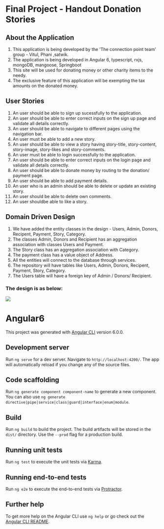 # Final Project - Handout Donation Stories


## About the Application

1. This application is being developed by the 'The connection point team' group - Vitul, Phani ,satwik.
2. The application is being developed in Angular 6, typescript, rxjs, mongoDB, mangoose, Springboot
3. This site will be used for donating money or other charity items to the needy.
4. The exclusive feature of this application will be exempting the tax amounts on the donated money.

## User Stories
1. An user should be able to sign up sucessfully to the application.
2. An user should be able to enter correct inputs on the sign up page and validate all details correctly.
3. An user should be able to navigate to different pages using the navigation bar.
4. An user must be able to add a new story.
5. An user should be able to view a story having story-title, story-content, story-image, story-likes and story-comments.
6. An user must be able to login successfully to the application.
7. An user should be able to enter correct inputs on the login page and validate all details correctly.
8. An user should be able to donate money by routing to the donation/ payment page.
9. An user should be able to add payment details.
10. An user who is an admin should be able to delete or update an existing story.
11. An user should be able to delete own comments.
12. An user shouldbe able to like a story.

## Domain Driven Design
1. We have added the entity classes in the design - Users, Admin, Donors, Recipent, Payment, Story, Category.
2. The classes Admin, Donors and Recipient has an aggregation association with classes Users and Payment.
3. The Story class has an aggregation association with Category.
4. The payment class has a value object of Address.
5. All the entities will connect to the database through services.
6. The repository will have tables like Users, Admin, Donors, Recipent, Payment, Story, Category.
7. The Users table will have a foreign key of Admin / Donors/ Recipient.

### The design is as below:

<img src="./Donation_DDD.svg">

# Angular6

This project was generated with [Angular CLI](https://github.com/angular/angular-cli) version 6.0.0.

## Development server

Run `ng serve` for a dev server. Navigate to `http://localhost:4200/`. The app will automatically reload if you change any of the source files.

## Code scaffolding

Run `ng generate component component-name` to generate a new component. You can also use `ng generate directive|pipe|service|class|guard|interface|enum|module`.

## Build

Run `ng build` to build the project. The build artifacts will be stored in the `dist/` directory. Use the `--prod` flag for a production build.

## Running unit tests

Run `ng test` to execute the unit tests via [Karma](https://karma-runner.github.io).

## Running end-to-end tests

Run `ng e2e` to execute the end-to-end tests via [Protractor](http://www.protractortest.org/).

## Further help

To get more help on the Angular CLI use `ng help` or go check out the [Angular CLI README](https://github.com/angular/angular-cli/blob/master/README.md).
